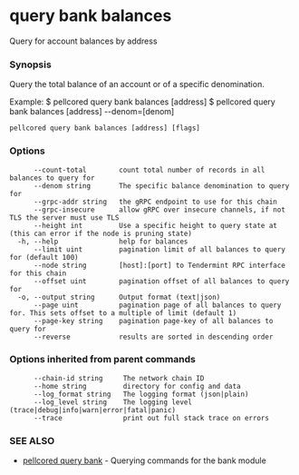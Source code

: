 # query bank balances

Query for account balances by address

### Synopsis

Query the total balance of an account or of a specific denomination.

Example:
  $ pellcored query bank balances [address]
  $ pellcored query bank balances [address] --denom=[denom]

```
pellcored query bank balances [address] [flags]
```

### Options

```
      --count-total        count total number of records in all balances to query for
      --denom string       The specific balance denomination to query for
      --grpc-addr string   the gRPC endpoint to use for this chain
      --grpc-insecure      allow gRPC over insecure channels, if not TLS the server must use TLS
      --height int         Use a specific height to query state at (this can error if the node is pruning state)
  -h, --help               help for balances
      --limit uint         pagination limit of all balances to query for (default 100)
      --node string        [host]:[port] to Tendermint RPC interface for this chain 
      --offset uint        pagination offset of all balances to query for
  -o, --output string      Output format (text|json) 
      --page uint          pagination page of all balances to query for. This sets offset to a multiple of limit (default 1)
      --page-key string    pagination page-key of all balances to query for
      --reverse            results are sorted in descending order
```

### Options inherited from parent commands

```
      --chain-id string     The network chain ID
      --home string         directory for config and data 
      --log_format string   The logging format (json|plain) 
      --log_level string    The logging level (trace|debug|info|warn|error|fatal|panic) 
      --trace               print out full stack trace on errors
```

### SEE ALSO

* [pellcored query bank](pellcored_query_bank.md)	 - Querying commands for the bank module

